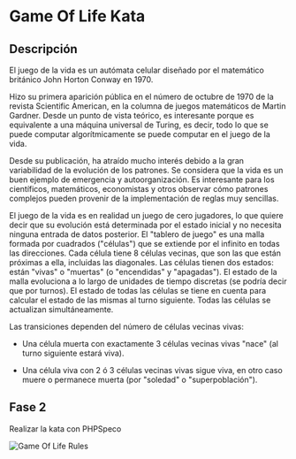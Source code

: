 # Game Of Life Kata

## Descripción

El juego de la vida es un autómata celular diseñado por el matemático británico John Horton Conway en 1970.

Hizo su primera aparición pública en el número de octubre de 1970 de la revista Scientific American, en la columna de juegos matemáticos de Martin Gardner. Desde un punto de vista teórico, es interesante porque es equivalente a una máquina universal de Turing, es decir, todo lo que se puede computar algorítmicamente se puede computar en el juego de la vida.

Desde su publicación, ha atraído mucho interés debido a la gran variabilidad de la evolución de los patrones. Se considera que la vida es un buen ejemplo de emergencia y autoorganización. Es interesante para los científicos, matemáticos, economistas y otros observar cómo patrones complejos pueden provenir de la implementación de reglas muy sencillas.

El juego de la vida es en realidad un juego de cero jugadores, lo que quiere decir que su evolución está determinada por el estado inicial y no necesita ninguna entrada de datos posterior. El "tablero de juego" es una malla formada por cuadrados ("células") que se extiende por el infinito en todas las direcciones. Cada célula tiene 8 células vecinas, que son las que están próximas a ella, incluidas las diagonales. Las células tienen dos estados: están "vivas" o "muertas" (o "encendidas" y "apagadas"). El estado de la malla evoluciona a lo largo de unidades de tiempo discretas (se podría decir que por turnos). El estado de todas las células se tiene en cuenta para calcular el estado de las mismas al turno siguiente. Todas las células se actualizan simultáneamente.

Las transiciones dependen del número de células vecinas vivas:

- Una célula muerta con exactamente 3 células vecinas vivas "nace" (al turno siguiente estará viva).

- Una célula viva con 2 ó 3 células vecinas vivas sigue viva, en otro caso muere o permanece muerta (por "soledad" o "superpoblación").

## Fase 2
Realizar la kata con PHPSpeco

![Game Of Life Rules](resources/game-of-life-rules.jpg)
